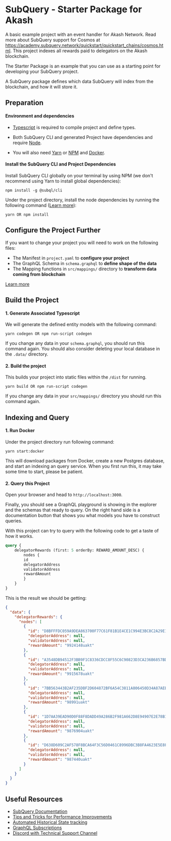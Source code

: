 # SubQuery - Starter Package for Akash

A basic example project with an event handler for Akash Network. Read more about SubQuery support for Cosmos at https://academy.subquery.network/quickstart/quickstart_chains/cosmos.html. This project indexes all rewards paid to delegators on the Akash blockchain.

The Starter Package is an example that you can use as a starting point for developing your SubQuery project.

A SubQuery package defines which data SubQuery will index from the blockchain, and how it will store it.

## Preparation

#### Environment and dependencies

- [Typescript](https://www.typescriptlang.org/) is required to compile project and define types.

- Both SubQuery CLI and generated Project have dependencies and require [Node](https://nodejs.org/en/).

- You will also need [Yarn](https://classic.yarnpkg.com/lang/en/docs/install) or [NPM](https://docs.npmjs.com/downloading-and-installing-node-js-and-npm) and [Docker](https://docs.docker.com/engine/install/).

#### Install the SubQuery CLI and Project Dependencies

Install SubQuery CLI globally on your terminal by using NPM (we don't recommend using Yarn to install global dependencies):

```
npm install -g @subql/cli
```

Under the project directory, install the node dependencies by running the following command ([Learn more](https://academy.subquery.network/build/install.html#)):

```
yarn OR npm install
```

## Configure the Project Further

If you want to change your project you will need to work on the following files:

- The Manifest in `project.yaml` to **configure your project**
- The GraphQL Schema in `schema.graphql` to **define shape of the data**
- The Mapping functions in `src/mappings/` directory to **transform data coming from blockchain**

[Learn more](https://academy.subquery.network/build/introduction.html)

## Build the Project

#### 1. Generate Associated Typescript

We will generate the defined entity models with the following command:

```
yarn codegen OR npm run-script codegen
```

If you change any data in your `schema.graphql`, you should run this command again. You should also consider deleting your local database in the `.data/` directory.

#### 2. Build the project

This builds your project into static files within the `/dist` for running.

```
yarn build OR npm run-script codegen
```

If you change any data in your `src/mappings/` directory you should run this command again.

## Indexing and Query

#### 1. Run Docker

Under the project directory run following command:

```
yarn start:docker
```

This will download packages from Docker, create a new Postgres database, and start an indexing an query service. When you first run this, it may take some time to start, please be patient.

#### 2. Query this Project

Open your browser and head to `http://localhost:3000`.

Finally, you should see a GraphQL playground is showing in the explorer and the schemas that ready to query. On the right hand side is a documentation button that shows you what models you have to construct queries.

With this project can try to query with the following code to get a taste of how it works.

```graphql
query {
    delegatorRewards (first: 5 orderBy: REWARD_AMOUNT_DESC) {
    	nodes {
        id
        delegatorAddress
        validatorAddress
        rewardAmount
        }
    }	
}
```
This is the result we should be getting:

```json
{
  "data": {
    "delegatorRewards": {
      "nodes": [
        {
          "id": "D8BFFFDC059A9DEA863700F77C61F81B1E4CE1C994E3BC8C2A29E16ECE5F263A",
          "delegatorAddress": null,
          "validatorAddress": null,
          "rewardAmount": "9924148uakt"
        },
        {
          "id": "A3548DB94512F3BB9F1C8336CDCC8F55C6C90823D3CA236B6857BD5A84510391",
          "delegatorAddress": null,
          "validatorAddress": null,
          "rewardAmount": "9915678uakt"
        },
        {
          "id": "7BB563443B2AF235DBF2D604872BF6A54C3811A806450D34A87AEBD14B86B021",
          "delegatorAddress": null,
          "validatorAddress": null,
          "rewardAmount": "98991uakt"
        },
        {
          "id": "1D7AA39EAD90D0F88F8DADD49A286B2F981A662D8E94907E2E78B132D74453FB",
          "delegatorAddress": null,
          "validatorAddress": null,
          "rewardAmount": "9876904uakt"
        },
        {
          "id": "D638D609C2AF578F8BCA64F3C56D0461C8996DBC3B8FA4623E5E8F4F207DE916",
          "delegatorAddress": null,
          "validatorAddress": null,
          "rewardAmount": "987440uakt"
        }
      ]
    }
  }
}
```

## Useful Resources

- [SubQuery Documentation](https://academy.subquery.network/)
- [Tips and Tricks for Performance Improvements](https://academy.subquery.network/faqs/faqs.html#how-can-i-optimise-my-project-to-speed-it-up)
- [Automated Historical State tracking](https://academy.subquery.network/th/run_publish/historical.html)
- [GraphQL Subscriptions](https://academy.subquery.network/run_publish/subscription.html)
- [Discord with Technical Support Channel](https://discord.com/invite/subquery)
